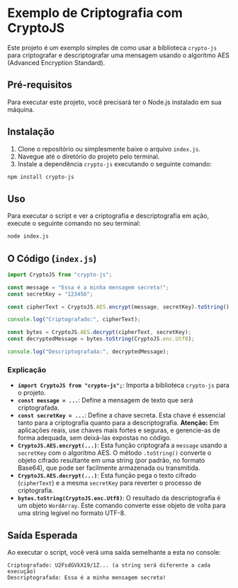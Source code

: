 # Exemplo de Criptografia com CryptoJS

Este projeto é um exemplo simples de como usar a biblioteca `crypto-js` para criptografar e descriptografar uma mensagem usando o algoritmo AES (Advanced Encryption Standard).

## Pré-requisitos

Para executar este projeto, você precisará ter o Node.js instalado em sua máquina.

## Instalação

1.  Clone o repositório ou simplesmente baixe o arquivo `index.js`.
2.  Navegue até o diretório do projeto pelo terminal.
3.  Instale a dependência `crypto-js` executando o seguinte comando:

```bash
npm install crypto-js
```

## Uso

Para executar o script e ver a criptografia e descriptografia em ação, execute o seguinte comando no seu terminal:

```bash
node index.js
```

## O Código (`index.js`)

```javascript
import CryptoJS from "crypto-js";

const message = "Essa é a minha mensagem secreta!";
const secretKey = "123456";

const cipherText = CryptoJS.AES.encrypt(message, secretKey).toString();

console.log("Criptografado:", cipherText);

const bytes = CryptoJS.AES.decrypt(cipherText, secretKey);
const decryptedMessage = bytes.toString(CryptoJS.enc.Utf8);

console.log("Descriptografada:", decryptedMessage);
```

### Explicação

-   **`import CryptoJS from "crypto-js";`**: Importa a biblioteca `crypto-js` para o projeto.
-   **`const message = ...`**: Define a mensagem de texto que será criptografada.
-   **`const secretKey = ...`**: Define a chave secreta. Esta chave é essencial tanto para a criptografia quanto para a descriptografia. **Atenção:** Em aplicações reais, use chaves mais fortes e seguras, e gerencie-as de forma adequada, sem deixá-las expostas no código.
-   **`CryptoJS.AES.encrypt(...)`**: Esta função criptografa a `message` usando a `secretKey` com o algoritmo AES. O método `.toString()` converte o objeto cifrado resultante em uma string (por padrão, no formato Base64), que pode ser facilmente armazenada ou transmitida.
-   **`CryptoJS.AES.decrypt(...)`**: Esta função pega o texto cifrado (`cipherText`) e a mesma `secretKey` para reverter o processo de criptografia.
-   **`bytes.toString(CryptoJS.enc.Utf8)`**: O resultado da descriptografia é um objeto `WordArray`. Este comando converte esse objeto de volta para uma string legível no formato UTF-8.

## Saída Esperada

Ao executar o script, você verá uma saída semelhante a esta no console:

```
Criptografado: U2FsdGVkX19/1Z... (a string será diferente a cada execução)
Descriptografada: Essa é a minha mensagem secreta!
```

